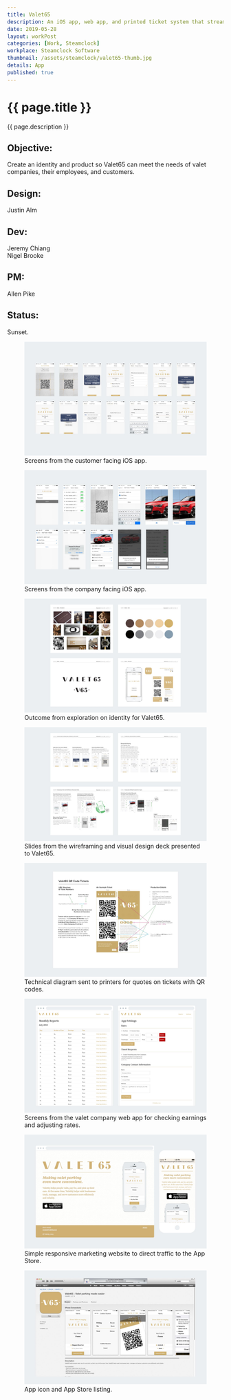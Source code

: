 ```yaml
---
title: Valet65
description: An iOS app, web app, and printed ticket system that streamlines management of valet parking and improves customer experience.
date: 2019-05-28
layout: workPost
categories: [Work, Steamclock]
workplace: Steamclock Software
thumbnail: /assets/steamclock/valet65-thumb.jpg
details: App
published: true
---
```


<div class="mw-1024  u-mar-auto  u-mar-b05">
    <h1 class="u-noMargin  u-mar-b00"><strong>{{ page.title }}</strong></h1>
    <p class="as-h3  u-noMargin" style="max-width: 100%;">{{ page.description }}</p>
    <div class="project-metadata  u-mar-auto  u-mar-t05  u-mar-b00">
        <div class="objective">
            <h2 class="as-h5  u-noMargin  u-mar-b01"><strong>Objective</strong>:</h2>
            <p class="u-noMargin  u-mar-b02">Create an identity and product so Valet65 can meet the needs of valet companies, their employees, and customers.</p>
        </div>
        <div>
            <h2 class="as-h5  u-noMargin  u-mar-b01"><strong>Design</strong>:</h2>
            <p class="u-noMargin  u-mar-b02">Justin Alm</p>
        </div>
        <div>
            <h2 class="as-h5  u-noMargin  u-mar-b01"><strong>Dev</strong>:</h2>
            <p class="u-noMargin  u-mar-b02">Jeremy Chiang<br>Nigel Brooke</p>
        </div>
        <div>
            <h2 class="as-h5  u-noMargin  u-mar-b01"><strong>PM</strong>:</h2>
            <p class="u-noMargin  u-mar-b02">Allen Pike</p>
        </div>
        <div>
            <h2 class="as-h5  u-noMargin  u-mar-b01"><strong>Status</strong>:</h2>
            <p class="u-noMargin  u-mar-b02">Sunset.</p>
        </div>
    </div>
</div>

<div class="Grid  Grid--withGutters">
    <div class="Grid-cell  u-size1of1  u-textAlign-center">
        <figure>
            <img class="mw-1024" src="/assets/steamclock/valet65-1.jpg" alt="Valet65 iOS customer facing iOS app" />
            <figcaption>Screens from the customer facing iOS app.</figcaption>
        </figure>
    </div>
    <div class="Grid-cell  u-size1of1  u-textAlign-center">
        <figure>
            <img class="mw-1024" src="/assets/steamclock/valet65-2.jpg" alt="Valet65 iOS company facing iOS app" />
            <figcaption>Screens from the company facing iOS app.</figcaption>
        </figure>
    </div>
    <div class="Grid-cell  u-size1of1  u-textAlign-center">
        <figure>
            <img class="mw-1024" src="/assets/steamclock/valet65-3.jpg" alt="Valet65 identity" />
            <figcaption>Outcome from exploration on identity for Valet65.</figcaption>
        </figure>
    </div>
    <div class="Grid-cell  u-size1of1  u-textAlign-center">
        <figure>
            <img class="mw-1024" src="/assets/steamclock/valet65-4.jpg" alt="Valet65 wireframes" />
            <figcaption>Slides from the wireframing and visual design deck presented to Valet65.</figcaption>
        </figure>
    </div>
    <div class="Grid-cell  u-size1of1  u-textAlign-center">
        <figure>
            <img class="mw-1024" src="/assets/steamclock/valet65-5.jpg" alt="Valet65 ticket design" />
            <figcaption>Technical diagram sent to printers for quotes on tickets with QR codes.</figcaption>
        </figure>
    </div>
    <div class="Grid-cell  u-size1of1  u-textAlign-center">
        <figure>
            <img class="mw-1024" src="/assets/steamclock/valet65-6.jpg" alt="Valet65 company admin site" />
            <figcaption>Screens from the valet company web app for checking earnings and adjusting rates.</figcaption>
        </figure>
    </div>
    <div class="Grid-cell  u-size1of1  u-textAlign-center">
        <figure>
            <img class="mw-1024" src="/assets/steamclock/valet65-7.jpg" alt="Valet65 marketing website" />
            <figcaption>Simple responsive marketing website to direct traffic to the App Store.</figcaption>
        </figure>
    </div>
    <div class="Grid-cell  u-size1of1  u-textAlign-center">
        <figure>
            <img class="mw-1024" src="/assets/steamclock/valet65-8.jpg" alt="Valet65 App Store listing" />
            <figcaption>App icon and App Store listing.</figcaption>
        </figure>
    </div>
</div>
